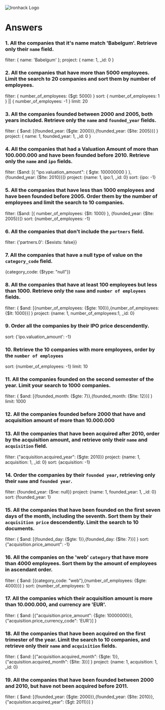 ![Ironhack Logo](https://i.imgur.com/1QgrNNw.png)

# Answers

### 1. All the companies that it's name match 'Babelgum'. Retrieve only their `name` field.

filter: { name: 'Babelgum' };
project: { name: 1, _id: 0 }

### 2. All the companies that have more than 5000 employees. Limit the search to 20 companies and sort them by **number of employees**.

filter: { number_of_employees: {$gt: 5000} }
sort: { number_of_employees: 1 } || { number_of_employees: -1 }
limit: 20

### 3. All the companies founded between 2000 and 2005, both years included. Retrieve only the `name` and `founded_year` fields.

filter: { $and: [{founded_year: {$gte: 2000}},{founded_year: {$lte: 2005}}] }
project: { name: 1, founded_year: 1, _id: 0 }

### 4. All the companies that had a Valuation Amount of more than 100.000.000 and have been founded before 2010. Retrieve only the `name` and `ipo` fields.

filter: {$and: [{ "ipo.valuation_amount": { $gte: 100000000 } }, {founded_year: {$lte: 2010}}]}
project: {name: 1, ipo:1, _id: 0}
sort: {ipo: -1}

### 5. All the companies that have less than 1000 employees and have been founded before 2005. Order them by the number of employees and limit the search to 10 companies.

filter: {$and: [{ number_of_employees: {$lt: 1000} }, {founded_year: {$lte: 2005}}]}
sort: {number_of_employees: -1}

### 6. All the companies that don't include the `partners` field.

filter: {'partners.0': {$exists: false}}

### 7. All the companies that have a null type of value on the `category_code` field.

{category_code: {$type: "null"}}

### 8. All the companies that have at least 100 employees but less than 1000. Retrieve only the `name` and `number of employees` fields.

filter: { $and: [{number_of_employees: {$gte: 100}},{number_of_employees: {$lt: 1000}}] }
project: {name: 1, number_of_employees:1, _id: 0}

### 9. Order all the companies by their IPO price descendently.

sort: {'ipo.valuation_amount': -1}

### 10. Retrieve the 10 companies with more employees, order by the `number of employees`

sort: {number_of_employees: -1}
limit: 10

### 11. All the companies founded on the second semester of the year. Limit your search to 1000 companies.

filter: { $and: [{founded_month: {$gte: 7}},{founded_month: {$lte: 12}}] }
limit: 1000

<!-- ### 12. All the companies that have been 'deadpooled' after the third year. -->

<!-- Your Code Goes Here -->

### 12. All the companies founded before 2000 that have and acquisition amount of more than 10.000.000

<!-- Your Code Goes Here -->

### 13. All the companies that have been acquired after 2010, order by the acquisition amount, and retrieve only their `name` and `acquisition` field.

filter: {"acquisition.acquired_year": {$gte: 2010}}
project: {name: 1, acquisition: 1, _id: 0}
sort: {acquisition: -1}

### 14. Order the companies by their `founded year`, retrieving only their `name` and `founded year`.

filter: {founded_year: {$ne: null}}
project: {name: 1, founded_year: 1, _id: 0}
sort: {founded_year: 1}

### 15. All the companies that have been founded on the first seven days of the month, including the seventh. Sort them by their `acquisition price` descendently. Limit the search to 10 documents.

filter: { $and: [{founded_day: {$gte: 1}},{founded_day: {$lte: 7}}] }
sort:{"acquisition.price_amount": -1}

### 16. All the companies on the 'web' `category` that have more than 4000 employees. Sort them by the amount of employees in ascendant order.

filter: { $and: [{category_code: "web"},{number_of_employees: {$gte: 4000}}] }
sort: {number_of_employees: 1}

### 17. All the companies which their acquisition amount is more than 10.000.000, and currency are 'EUR'.

filter: { $and: [{"acquisition.price_amount": {$gte: 10000000}},{"acquisition.price_currency_code": 'EUR'}] }

### 18. All the companies that have been acquired on the first trimester of the year. Limit the search to 10 companies, and retrieve only their `name` and `acquisition` fields.

filter: { $and: [{"acquisition.acquired_month": {$gte: 1}},{"acquisition.acquired_month": {$lte: 3}}] }
project: {name: 1, acquisition: 1, _id: 0}

### 19. All the companies that have been founded between 2000 and 2010, but have not been acquired before 2011.

filter: { $and: [{founded_year: {$gte: 2000}},{founded_year: {$lte: 2010}}, {"acquisition.acquired_year": {$gt: 2011}}] }